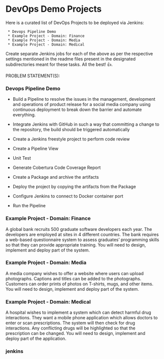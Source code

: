 # DevOps Demo Projects

Here is a curated list of DevOps Projects to be deployed via Jenkins:

```
 * Devops Pipeline Demo
 * Example Project - Domain: Finance
 * Example Project - Domain: Media
 * Example Project - Domain: Medical
```
Create separate Jenkins jobs for each of the above as per the respective settings mentioned in the readme files present in the designated subdirectories meant for these tasks. All the best! :+1:.

PROBLEM STATEMENT(S): 

### Devops Pipeline Demo

* Build a Pipeline to resolve the issues in the management, development and operations of product release for a social media company using continuous deployment to break down the barrier and automate everything.

* Integrate Jenkins with GitHub in such a way that committing a change to the repository, the build should be triggered automatically

* Create a Jenkins freestyle project to perform code review

* Create a Pipeline View

* Unit Test

* Generate Cobertura Code Coverage Report

* Create a Package and archive the artifacts

* Deploy the project by copying the artifacts from the Package

* Configure Jenkins to connect to Docker container port

* Run the Pipeline



### Example Project - Domain: Finance
A global bank recruits 500 graduate software developers each year. The developers are employed at sites in 4 different countries. The bank requires a web-based questionnaire system to assess graduates’ programming skills so that they can provide appropriate training. You will need to design, implement and deploy part of the system.

### Example Project - Domain: Media
A media company wishes to offer a website where users can upload photographs. Captions and titles can be added to the photographs. Customers can order prints of photos on T-shirts, mugs, and other items. You will need to design, implement and deploy part of the system.

### Example Project - Domain: Medical
A hospital wishes to implement a system which can detect harmful drug interactions. They want a mobile phone application which allows doctors to enter or scan prescriptions. The system will then check for drug interactions. Any conflicting drugs will be highlighted so that the prescription can be changed. You will need to design, implement and deploy part of the application.
### jenkins


